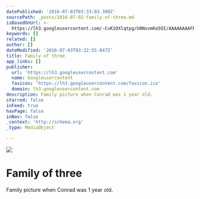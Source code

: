 ```yaml
---
datePublished: '2016-07-03T03:33:03.309Z'
sourcePath: _posts/2016-07-02-family-of-three.md
isBasedOnUrl: >-
  https://lh3.googleusercontent.com/-CvK1OXlqtpg/U0NuvmKe5OI/AAAAAAAAFEc/2pgx_EJiQAIjHnKkFA4VE0N6ks6VNNjPgCCo/s912/CohagenM.jpg
keywords: []
related: []
author: []
dateModified: '2016-07-03T03:32:55.047Z'
title: Family of three
app_links: []
publisher:
  url: 'https://lh3.googleusercontent.com'
  name: Googleusercontent
  favicon: 'https://lh3.googleusercontent.com/favicon.ico'
  domain: lh3.googleusercontent.com
description: Family picture when Conrad was 1 year old.
starred: false
inFeed: true
hasPage: false
inNav: false
_context: 'http://schema.org'
_type: MediaObject

---
```

![](https://imgflo.herokuapp.com/graph/vahj1ThiexotieMo/59f99134c623211dfdad692060cd8fb7/croprotate.jpg?cropheight=2958&cropwidth=4435&degrees=0&input=https%3A%2F%2Fthe-grid-user-content.s3-us-west-2.amazonaws.com%2Fa2269ef8-cfc3-4596-a36e-128e1d97a91e.jpg&x=0&y=0)

# Family of three

Family picture when Conrad was 1 year old.